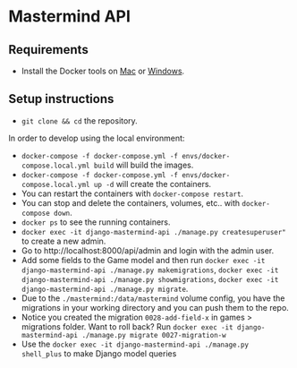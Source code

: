 # Mastermind API

## Requirements

* Install the Docker tools on [Mac](https://docs.docker.com/docker-for-mac/) or [Windows](https://docs.docker.com/docker-for-windows/).


## Setup instructions

*  `git clone && cd` the repository.

In order to develop using the local environment:

*  `docker-compose -f docker-compose.yml -f envs/docker-compose.local.yml build` will build the images.
*  `docker-compose -f docker-compose.yml -f envs/docker-compose.local.yml up -d` will create the containers.
* You can restart the containers with `docker-compose restart`.
* You can stop and delete the containers, volumes, etc.. with `docker-compose down`.
* `docker ps` to see the running containers.
* `docker exec -it django-mastermind-api ./manage.py createsuperuser"` to create a new admin.
* Go to http://localhost:8000/api/admin and login with the admin user.
* Add some fields to the Game model and then run `docker exec -it django-mastermind-api ./manage.py makemigrations`, `docker exec -it django-mastermind-api ./manage.py showmigrations`, `docker exec -it django-mastermind-api ./manage.py migrate`.
* Due to the `./mastermind:/data/mastermind` volume config, you have the migrations in your working directory and you can push them to the repo.
* Notice you created the migration `0028-add-field-x` in  games > migrations folder. Want to roll back? Run `docker exec -it django-mastermind-api ./manage.py migrate 0027-migration-w`
* Use the `docker exec -it django-mastermind-api ./manage.py shell_plus` to make Django model queries